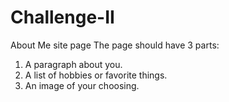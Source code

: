# Challenge-II
About Me site page
The page should have 3 parts:
1. A paragraph about you.
2. A list of hobbies or favorite things.
3. An image of your choosing.